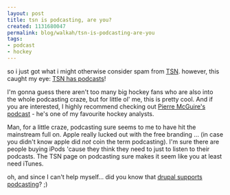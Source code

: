 ```yaml
--- 
layout: post
title: tsn is podcasting, are you?
created: 1131680047
permalink: blog/walkah/tsn-is-podcasting-are-you
tags: 
- podcast
- hockey
---
```

so i just got what i might otherwise consider spam from <a href="http://www.tsn.ca/">TSN</a>. however, this caught my eye: <a href="http://www.tsn.ca/podcasts/">TSN has podcasts</a>!

I'm gonna guess there aren't too many big hockey fans who are also into the whole podcasting craze, but for little ol' me, this is pretty cool. And if you are interested, I highly recommend checking out <a href="http://www.tsn.ca/podcasts/monsterpodcast.xml">Pierre McGuire's podcast</a> - he's one of my favourite hockey analysts. 

Man, for a little craze, podcasting sure seems to me to have hit the mainstream full on. Apple really lucked out with the free branding ... (in case you didn't know apple did *not* coin the term podcasting). I'm sure there are people buying iPods 'cause they think they need to just to listen to their podcasts. The TSN page on podcasting sure makes it seem like you at least need iTunes.

oh, and since I can't help myself... did you know that <a href="http://acko.net/dumpx/podcast.png">drupal supports podcasting</a>? ;)
